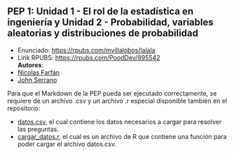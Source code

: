 ## PEP 1: Unidad 1 - El rol de la estadística en ingeniería y Unidad 2 - Probabilidad, variables aleatorias y distribuciones de probabilidad
* Enunciado: https://rpubs.com/mvillalobos/lalala
* Link RPUBS: https://rpubs.com/PoodDev/895542 <br/>
**Autores**:
* [Nicolas Farfán](https://github.com/nic0q)
* [John Serrano](https://github.com/PodssilDev)<br/>

Para que el Markdown de la PEP pueda ser ejecutado correctamente, se requiere de un archivo .csv y un archivo .r especial disponible también en el repositorio:
* [datos.csv](https://github.com/PodssilDev/Estadistica_Computacional_2022-1/blob/main/PEP1/datos.csv), el cual contiene los datos necesarios a cargar para resolver las preguntas.
* [cargar_datos.r](https://github.com/PodssilDev/Estadistica_Computacional_2022-1/blob/main/PEP1/cargar_datos.r), el cual es un archivo de R que contiene una función para poder cargar el archivo datos.csv.
